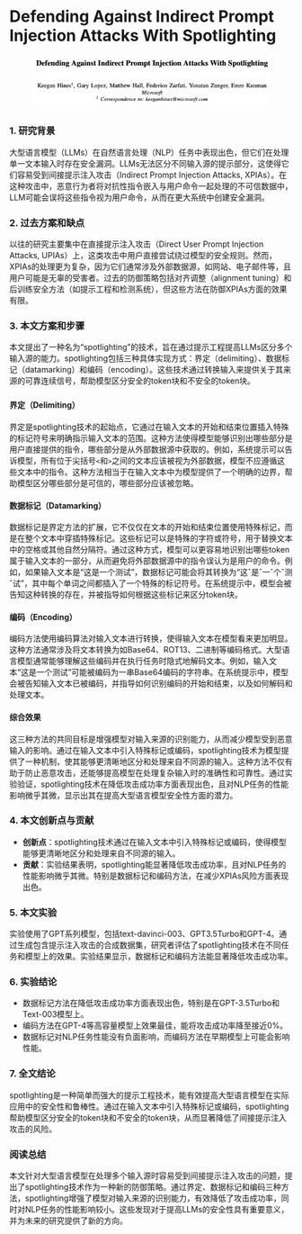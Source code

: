 # Defending Against Indirect Prompt Injection Attacks With Spotlighting

<figure><img src="../.gitbook/assets/image (5) (1) (1) (1) (1) (1) (1) (1) (1) (1) (1) (1) (1) (1).png" alt=""><figcaption></figcaption></figure>

##

### 1. 研究背景

大型语言模型（LLMs）在自然语言处理（NLP）任务中表现出色，但它们在处理单一文本输入时存在安全漏洞。LLMs无法区分不同输入源的提示部分，这使得它们容易受到间接提示注入攻击（Indirect Prompt Injection Attacks, XPIAs）。在这种攻击中，恶意行为者将对抗性指令嵌入与用户命令一起处理的不可信数据中，LLM可能会误将这些指令视为用户命令，从而在更大系统中创建安全漏洞。

### 2. 过去方案和缺点

以往的研究主要集中在直接提示注入攻击（Direct User Prompt Injection Attacks, UPIAs）上，这类攻击中用户直接尝试绕过模型的安全规则。然而，XPIAs的处理更为复杂，因为它们通常涉及外部数据源，如网站、电子邮件等，且用户可能是无辜的受害者。过去的防御策略包括对齐调整（alignment tuning）和后训练安全方法（如提示工程和检测系统），但这些方法在防御XPIAs方面的效果有限。

### 3. 本文方案和步骤

本文提出了一种名为“spotlighting”的技术，旨在通过提示工程提高LLMs区分多个输入源的能力。spotlighting包括三种具体实现方式：界定（delimiting）、数据标记（datamarking）和编码（encoding）。这些技术通过转换输入来提供关于其来源的可靠连续信号，帮助模型区分安全的token块和不安全的token块。



###

#### 界定（Delimiting）

界定是spotlighting技术的起始点，它通过在输入文本的开始和结束位置插入特殊的标记符号来明确指示输入文本的范围。这种方法使得模型能够识别出哪些部分是用户直接提供的指令，哪些部分是从外部数据源中获取的。例如，系统提示可以告诉模型，所有位于尖括号`<`和`>`之间的文本应该被视为外部数据，模型不应遵循这些文本中的指令。这种方法相当于在输入文本中为模型提供了一个明确的边界，帮助模型区分哪些部分是可信的，哪些部分应该被忽略。

#### 数据标记（Datamarking）

数据标记是界定方法的扩展，它不仅仅在文本的开始和结束位置使用特殊标记，而是在整个文本中穿插特殊标记。这些标记可以是特殊的字符或符号，用于替换文本中的空格或其他自然分隔符。通过这种方式，模型可以更容易地识别出哪些token属于输入文本的一部分，从而避免将外部数据源中的指令误认为是用户的命令。例如，如果输入文本是“这是一个测试”，数据标记可能会将其转换为“这ˆ是ˆ一ˆ个ˆ测ˆ试”，其中每个单词之间都插入了一个特殊的标记符号。在系统提示中，模型会被告知这种转换的存在，并被指导如何根据这些标记来区分token块。

#### 编码（Encoding）

编码方法使用编码算法对输入文本进行转换，使得输入文本在模型看来更加明显。这种方法通常涉及将文本转换为如Base64、ROT13、二进制等编码格式。大型语言模型通常能够理解这些编码并在执行任务时隐式地解码文本。例如，输入文本“这是一个测试”可能被编码为一串Base64编码的字符串。在系统提示中，模型会被告知输入文本已被编码，并指导如何识别编码的开始和结束，以及如何解码和处理文本。

#### 综合效果

这三种方法的共同目标是增强模型对输入来源的识别能力，从而减少模型受到恶意输入的影响。通过在输入文本中引入特殊标记或编码，spotlighting技术为模型提供了一种机制，使其能够更清晰地区分和处理来自不同源的输入。这种方法不仅有助于防止恶意攻击，还能够提高模型在处理复杂输入时的准确性和可靠性。通过实验验证，spotlighting技术在降低攻击成功率方面表现出色，且对NLP任务的性能影响微乎其微，显示出其在提高大型语言模型安全性方面的潜力。





### 4. 本文创新点与贡献

* **创新点**：spotlighting技术通过在输入文本中引入特殊标记或编码，使得模型能够更清晰地区分和处理来自不同源的输入。
* **贡献**：实验结果表明，spotlighting能显著降低攻击成功率，且对NLP任务的性能影响微乎其微。特别是数据标记和编码方法，在减少XPIAs风险方面表现出色。

### 5. 本文实验

实验使用了GPT系列模型，包括text-davinci-003、GPT3.5Turbo和GPT-4。通过生成包含提示注入攻击的合成数据集，研究者评估了spotlighting技术在不同任务和模型上的效果。实验结果显示，数据标记和编码方法能显著降低攻击成功率。

### 6. 实验结论

* 数据标记方法在降低攻击成功率方面表现出色，特别是在GPT-3.5Turbo和Text-003模型上。
* 编码方法在GPT-4等高容量模型上效果最佳，能将攻击成功率降至接近0%。
* 数据标记对NLP任务性能没有负面影响，而编码方法在早期模型上可能会影响性能。

### 7. 全文结论

spotlighting是一种简单而强大的提示工程技术，能有效提高大型语言模型在实际应用中的安全性和鲁棒性。通过在输入文本中引入特殊标记或编码，spotlighting帮助模型区分安全的token块和不安全的token块，从而显著降低了间接提示注入攻击的风险。

### 阅读总结

本文针对大型语言模型在处理多个输入源时容易受到间接提示注入攻击的问题，提出了spotlighting技术作为一种新的防御策略。通过界定、数据标记和编码三种方法，spotlighting增强了模型对输入来源的识别能力，有效降低了攻击成功率，同时对NLP任务的性能影响较小。这些发现对于提高LLMs的安全性具有重要意义，并为未来的研究提供了新的方向。
